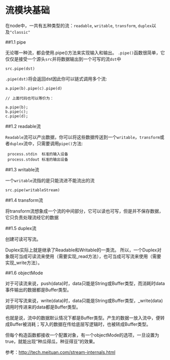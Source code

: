 # 流模块基础 
   在node中，一共有五种类型的流：`readable`, `writable`, `transform`, `duplex`以及`"classic"`

##1.1 pipe

   无论哪一种流，都会使用.pipe()方法来实现输入和输出。
   `.pipe()`函数很简单，它仅仅是接受一个源头`src`并将数据输出到一个可写的流`dst`中

    src.pipe(dst)
    
   `.pipe(dst)`将会返回dst因此你可以链式调用多个流:
   
    a.pipe(b).pipe(c).pipe(d)
    
    // 上面代码也可以等价为：
    
    a.pipe(b);
    b.pipe(c);
    c.pipe(d);
    
##1.2 readable流

`Readable`流可以产出数据，你可以将这些数据传送到一个`writable`，`transform`或者`duplex`流中，只需要调用`pipe()`方法:       
    
     process.stdin  标准的输入设备
     process.stdout 标准的输出设备
   
     
##1.3 writable流

一个`writable`流指的是只能流进不能流出的流
   
    src.pipe(writableStream)
   
   
##1.4 transform流

   将transform流想象成一个流的中间部分，它可以读也可写，但是并不保存数据，它只负责处理流经它的数据
   
##1.5 duplex流
   
   创建可读可写流。
   
   Duplex实际上就是继承了Readable和Writable的一类流。
   所以，一个Duplex对象既可当成可读流来使用（需要实现_read方法），也可当成可写流来使用（需要实现_write方法）。
   
##1.6 objectMode

 对于可读流来说，push(data)时，data只能是String或Buffer类型，而消耗时data事件输出的数据都是Buffer类型。
 
 对于可写流来说，write(data)时，data只能是String或Buffer类型，_write(data)调用时传进来的data都是Buffer类型。
 
 也就是说，流中的数据默认情况下都是Buffer类型。产生的数据一放入流中，便转成Buffer被消耗；写入的数据在传给底层写逻辑时，也被转成Buffer类型。

 但每个构造函数都接收一个配置对象，有一个objectMode的选项，一旦设置为true，就能出现“种瓜得瓜，种豆得豆”的效果。
 
 
 
 参考：http://tech.meituan.com/stream-internals.html
 
 